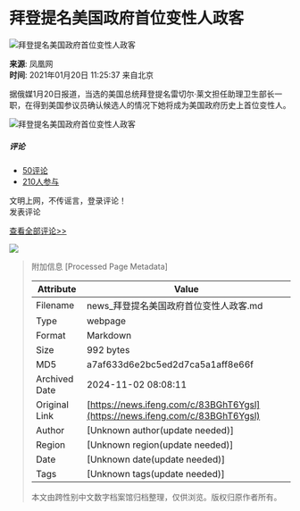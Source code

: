 # 拜登提名美国政府首位变性人政客

![拜登提名美国政府首位变性人政客](//d.ifengimg.com/w121_h75_q90/x0.ifengimg.com/ucms/2021_04/89E0840900E04C35EB617F7FA9D052BCFA6E0689_size46_w640_h360.jpg)

**来源**: 凤凰网  
**时间**: 2021年01月20日 11:25:37 来自北京  

据俄媒1月20日报道，当选的美国总统拜登提名雷切尔·莱文担任助理卫生部长一职，在得到美国参议员确认候选人的情况下她将成为美国政府历史上首位变性人。

![拜登提名美国政府首位变性人政客](https://x0.ifengimg.com/ucms/2021_04/89E0840900E04C35EB617F7FA9D052BCFA6E0689_size46_w640_h360.jpg)

##### 评论
- [50评论](//gentie.ifeng.com/c/comment/83BGhT6Ygsl)  
- [210人参与](//gentie.ifeng.com/c/comment/83BGhT6Ygsl) 

文明上网，不传谣言，登录评论！  
发表评论  

[查看全部评论>>](//gentie.ifeng.com/c/comment/83BGhT6Ygsl)  

![](http://x0.ifengimg.com/feprod/c/2023_6_5/18_8_26/ad-logo.png)

> 附加信息 [Processed Page Metadata]
>
> | Attribute       | Value                                  |
> |-----------------|----------------------------------------|
> | Filename        | news_拜登提名美国政府首位变性人政客.md                             |
> | Type            | webpage                                 |
> | Format          | Markdown                               |
> | Size            | 992 bytes                           |
> | MD5             | a7af633d6e2bc5ed2d7ca5a1aff8e66f                                  |
> | Archived Date   | 2024-11-02 08:08:11                             |
> | Original Link   | [https://news.ifeng.com/c/83BGhT6Ygsl](https://news.ifeng.com/c/83BGhT6Ygsl)                         |
> | Author          | [Unknown author(update needed)]                              |
> | Region          | [Unknown region(update needed)]                              |
> | Date            | [Unknown date(update needed)]                                 |
> | Tags            | [Unknown tags(update needed)]                                 |
>
> 本文由跨性别中文数字档案馆归档整理，仅供浏览。版权归原作者所有。
>